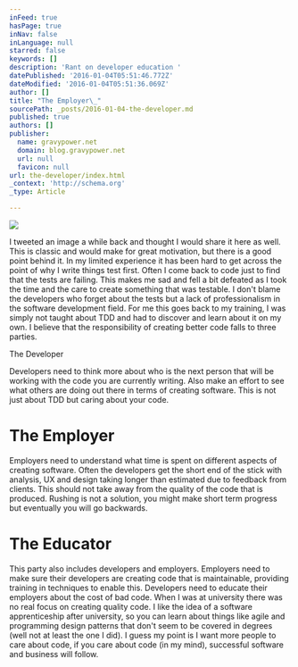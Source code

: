 ```yaml
---
inFeed: true
hasPage: true
inNav: false
inLanguage: null
starred: false
keywords: []
description: 'Rant on developer education '
datePublished: '2016-01-04T05:51:46.772Z'
dateModified: '2016-01-04T05:51:36.069Z'
author: []
title: "The Employer\_"
sourcePath: _posts/2016-01-04-the-developer.md
published: true
authors: []
publisher:
  name: gravypower.net
  domain: blog.gravypower.net
  url: null
  favicon: null
url: the-developer/index.html
_context: 'http://schema.org'
_type: Article

---
```

![](http://blog.gravypower.net/content/images/2013/Oct/39552583.jpg)

I tweeted an image a while back and thought I would share it here as well. This is classic and would make for great motivation, but there is a good point behind it. In my limited experience it has been hard to get across the point of why I write things test first. Often I come back to code just to find that the tests are failing. This makes me sad and fell a bit defeated as I took the time and the care to create something that was testable. I don't blame the developers who forget about the tests but a lack of professionalism in the software development field. For me this goes back to my training, I was simply not taught about TDD and had to discover and learn about it on my own. I believe that the responsibility of creating better code falls to three parties. 

The Developer 

Developers need to think more about who is the next person that will be working with the code you are currently writing. Also make an effort to see what others are doing out there in terms of creating software. This is not just about TDD but caring about your code. 

# The Employer 

Employers need to understand what time is spent on different aspects of creating software. Often the developers get the short end of the stick with analysis, UX and design taking longer than estimated due to feedback from clients. This should not take away from the quality of the code that is produced. Rushing is not a solution, you might make short term progress but eventually you will go backwards. 

# The Educator 

This party also includes developers and employers. Employers need to make sure their developers are creating code that is maintainable, providing training in techniques to enable this. Developers need to educate their employers about the cost of bad code. When I was at university there was no real focus on creating quality code. I like the idea of a software apprenticeship after university, so you can learn about things like agile and programming design patterns that don't seem to be covered in degrees (well not at least the one I did). I guess my point is I want more people to care about code, if you care about code (in my mind), successful software and business will follow.